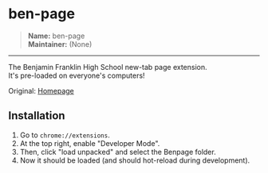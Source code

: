 # ben-page
> **Name:** ben-page  
> **Maintainer:** (None)

---
The Benjamin Franklin High School new-tab page extension.  
It's pre-loaded on everyone's computers!

Original: [Homepage](https://sites.google.com/bfhsla.org/startpage/home)

## Installation

1. Go to `chrome://extensions`.
2. At the top right, enable "Developer Mode".
3. Then, click "load unpacked" and select the Benpage folder.
4. Now it should be loaded (and should hot-reload during development).
